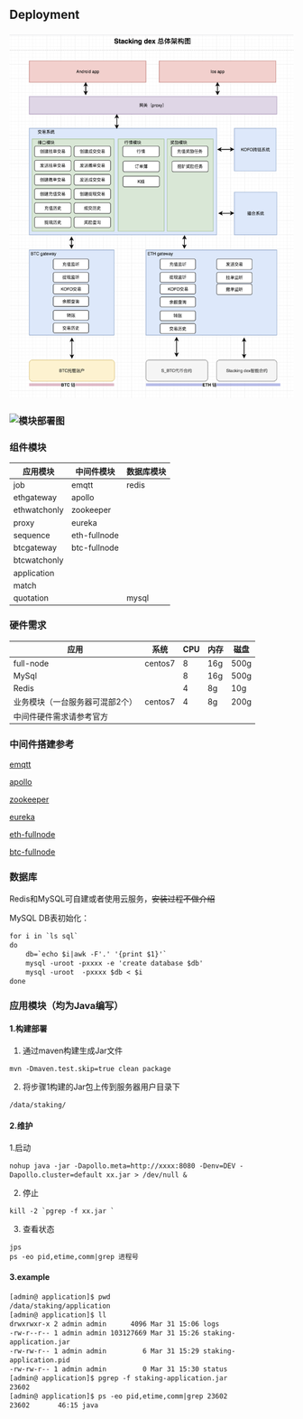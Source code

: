 ## Deployment


### ![业务架构图](images/structure.png)


### ![模块部署图](images/deploy.png.png)


### 组件模块

|  应用模块  |  中间件模块  |  数据库模块  |
|  -------  |  -----  | ----  |
|  job  |  emqtt  |    redis   |
|  ethgateway  |   apollo   |      |
|  ethwatchonly  |   zookeeper    |    |
|  proxy  |  eureka    |    |
|  sequence   |   eth-fullnode    |    |
|  btcgateway   |   btc-fullnode    |    |
|  btcwatchonly   |       |    |
|  application   |       |    |
|  match   |       |    |
|  quotation   |       |  mysql  |

### 硬件需求

|应用|  系统  |  CPU  |  内存  |磁盘|
|-------|-------|-------|-------|-------|
| full-node | centos7 | 8 | 16g | 500g |
| MySql |  | 8 | 16g | 500g |
| Redis |  | 4 | 8g | 10g |
| 业务模块（一台服务器可混部2个） | centos7 | 4 | 8g | 200g |
| 中间件硬件需求请参考官方 |  |  |  | ||


### 中间件搭建参考
[emqtt](https://docs.emqx.io/broker/latest/cn/getting-started/installation.html)

[apollo](https://github.com/ctripcorp/apollo/wiki/Quick-Start)

[zookeeper](https://zookeeper.apache.org/doc/r3.6.0/zookeeperStarted.html)

[eureka](https://github.com/Netflix/eureka/wiki/Building-Eureka-Client-and-Server)

[eth-fullnode](https://github.com/ethereum/go-ethereum)

[btc-fullnode](https://bitcoin.org/en/full-node#linux-instructions)

### 数据库
Redis和MySQL可自建或者使用云服务，~~安装过程不做介绍~~

MySQL DB表初始化：
```
for i in `ls sql`
do
	db=`echo $i|awk -F'.' '{print $1}'`
	mysql -uroot -pxxxx -e 'create database $db'
	mysql -uroot  -pxxxx $db < $i
done
```

### 应用模块（均为Java编写）
#### 1.构建部署
1. 通过maven构建生成Jar文件
```
mvn -Dmaven.test.skip=true clean package
```
2. 将步骤1构建的Jar包上传到服务器用户目录下
```
/data/staking/
```

#### 2.维护
1.启动
```
nohup java -jar -Dapollo.meta=http://xxxx:8080 -Denv=DEV -Dapollo.cluster=default xx.jar > /dev/null &
```
2. 停止
```
kill -2 `pgrep -f xx.jar `
```
3. 查看状态
```
jps
ps -eo pid,etime,comm|grep 进程号
```

#### 3.example
```
[admin@ application]$ pwd
/data/staking/application
[admin@ application]$ ll
drwxrwxr-x 2 admin admin      4096 Mar 31 15:06 logs
-rw-r--r-- 1 admin admin 103127669 Mar 31 15:26 staking-application.jar
-rw-rw-r-- 1 admin admin         6 Mar 31 15:29 staking-application.pid
-rw-rw-r-- 1 admin admin         0 Mar 31 15:30 status
[admin@ application]$ pgrep -f staking-application.jar
23602
[admin@ application]$ ps -eo pid,etime,comm|grep 23602
23602       46:15 java
```
